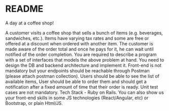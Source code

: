 # README

A day at a coffee shop!

A customer visits a coffee shop that sells a bunch of items (e.g. beverages, sandwiches, etc.).
Items have varying tax rates and some are free or offered at a discount when ordered with another item.
The customer is made aware of the order total and once he pays for it, he can wait until notified of the order completion.
You are required to describe a program with a set of interfaces that models the above problem at hand. You need to design the DB and backend architecture and implement it. Front-end is not mandatory but your endpoints should be reachable through Postman (please attach postman collection).
Users should be able to see the list of available items, User should be able to order them and should get a notification after a fixed amount of time that their order is ready.
Unit test cases are not mandatory.
Tech Stack - Ruby on Rails. You can also show us your front-end skills in some JS technologies (React/Angular, etc) or Bootstrap, or plain Html/JS.

